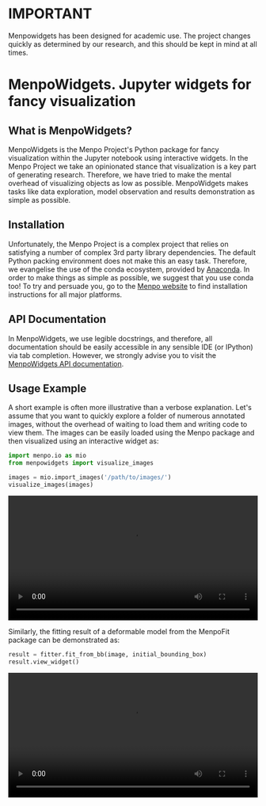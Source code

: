 IMPORTANT
=========
Menpowidgets has been designed for academic use. The project changes quickly as
determined by our research, and this should be kept in mind at all times.

MenpoWidgets. Jupyter widgets for fancy visualization
======================================================

What is MenpoWidgets?
---------------------
MenpoWidgets is the Menpo Project's Python package for fancy visualization within the Jupyter notebook using interactive widgets.
In the Menpo Project we take an opinionated stance that visualization is a key part of generating research. Therefore, we have tried
to make the mental overhead of visualizing objects as low as possible. MenpoWidgets makes tasks like data exploration, model observation
and results demonstration as simple as possible.

Installation
------------
Unfortunately, the Menpo Project is a complex project that relies on satisfying
a number of complex 3rd party library dependencies. The default Python packing
environment does not make this an easy task. Therefore, we evangelise the use
of the conda ecosystem, provided by
[Anaconda](https://store.continuum.io/cshop/anaconda/). In order to make things
as simple as possible, we suggest that you use conda too! To try and persuade
you, go to the [Menpo website](http://www.menpo.org/installation/) to find
installation instructions for all major platforms.

API Documentation
-----------------
In MenpoWidgets, we use legible docstrings, and therefore, all documentation
should be easily accessible in any sensible IDE (or IPython) via tab completion.
However, we strongly advise you to visit the [MenpoWidgets API documentation](http://menpofit.readthedocs.io/).

Usage Example
-------------
A short example is often more illustrative than a verbose explanation. Let's assume that you want to quickly explore a folder of numerous annotated images,
without the overhead of waiting to load them and writing code to view them. The images can be easily loaded using the Menpo package and then visualized using an
interactive widget as:

```python
import menpo.io as mio
from menpowidgets import visualize_images

images = mio.import_images('/path/to/images/')
visualize_images(images)
```

<video width="100%" autoplay loop><source src="docs/source/visualize_images.mp4" type="video/mp4">
Your browser does not support the video tag.
</video>


Similarly, the fitting result of a deformable model from the MenpoFit package can be demonstrated as:

```python
result = fitter.fit_from_bb(image, initial_bounding_box)
result.view_widget()
```

<video width="100%" autoplay loop><source src="docs/source/view_result_widget.mp4" type="video/mp4">
Your browser does not support the video tag.
</video>
